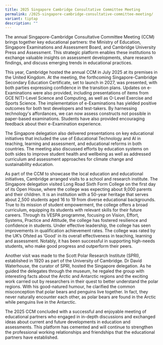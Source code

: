 ```yaml
---
title: 2025 Singapore Cambridge Consultative Committee Meeting
permalink: /2025-singapore-cambridge-consultative-committee-meeting/
variant: tiptap
description: ""
---
```

<p>The annual Singapore-Cambridge Consultative Committee Meeting (CCM) brings
together key educational partners: the Ministry of Education, Singapore
Examinations and Assessment Board, and Cambridge University Press and Assessment.
This strategic platform enables these institutions to exchange valuable
insights on assessment developments, share research findings, and discuss
emerging trends in educational practices.&nbsp;</p>
<p>This year, Cambridge hosted the annual CCM in July 2025 at its premises
in the United Kingdom. At the meeting, the forthcoming Singapore-Cambridge
Secondary Education Certificate, set to launch in 2027, was presented,
with both parties expressing confidence in the transition plans. Updates
on e-Examinations were also provided, including presentations of items
from GCE N(T)-Level Science and Computing, as well as O-Level Exercise
and Sports Science. The implementation of e-Examinations has yielded positive
outcomes for both test developers and test-takers. By harnessing technology's
affordances, we can now assess constructs not possible in paper-based examinations.
Students have also provided encouraging feedback about their e-Examination
experience.&nbsp;</p>
<p>The Singapore delegation also delivered presentations on key educational
initiatives that included the use of Educational Technology and AI in teaching,
learning and assessment, and educational reforms in both countries. The
meeting also discussed efforts by education systems on both sides to improve
student health and wellbeing as well as addressed curriculum and assessment
approaches for climate change and sustainability education.&nbsp;</p>
<p>As part of the CCM to showcase the local education and educational initiatives,
Cambridge arranged visits to a school and research institute. The Singapore
delegation visited Long Road Sixth Form College on the first day of its
Open House, where the college was expecting about 9,000 parents and their
children. It is an institution with a 50-year heritage that serves about
2,500 students aged 16 to 19 from diverse educational backgrounds. True
to its mission of student empowerment, the college offers a broad curriculum,
equipping its students with relevant skills for their future careers. Through
its VESPA programme, focusing on Vision, Effort, Systems, Practice and
Attitude, the college has fostered resilience and confidence in students.
Under effective leadership, the college has seen improvements in qualification
achievement rates. The college was rated by the UK’s Ofsted as ‘Good’ in
its overall effectiveness in teaching, learning and assessment. Notably,
it has been successful in supporting high-needs students, who make good
progress and outperform their peers.&nbsp;</p>
<p>Another visit was made to the Scott Polar Research Institute (SPRI), established
in 1920 as part of the University of Cambridge. Dr David Waterhouse, the
curator of SPRI, hosted the Singapore delegation. As he guided the delegates
through the museum, he regaled the group with interesting facts about the
Arctic and Antarctic regions and the exciting work carried out by researchers
in their quest to better understand the polar regions. With his good-natured
humour, he clarified the common misconception that polar bears and penguins
live together. In fact, they never naturally encounter each other, as polar
bears are found in the Arctic while penguins live in the Antarctic.&nbsp;</p>
<p>The 2025 CCM concluded with a successful and enjoyable meeting of educational
partners who engaged in in-depth discussions and exchanged ideas about
current and future developments in education and assessments. This platform
has cemented and will continue to strengthen the professional working relationships
and friendships that the educational partners have established.&nbsp;</p>
<p>&nbsp;</p>